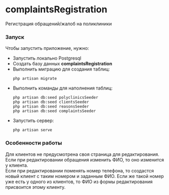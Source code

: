 # complaintsRegistration
 Регистрация обращений/жалоб на поликлиники

### Запуск
Чтобы запустить приложение, нужно:
  * Запустить локально Postgresql
  * Создать базу данных **complaintsRegistration**
  * Выполнить миграцию для создания таблиц: 
    ```
    php artisan migrate
    ```
  * Выполнить команды для наполнения таблиц: 
    ```
    php artisan db:seed polyclinicsSeeder
    php artisan db:seed clientsSeeder
    php artisan db:seed reasonsSeeder
    php artisan db:seed complaintsSeeder
    ```
  * Запустить сервер:
    ```
    php artisan serve
    ```
### Особенности работы
Для клиентов не предусмотрена своя страница для редактирования. Если при редактировании обращения изменить ФИО, то оно изменится у клиента.\
Если при редактировании поменять номер телефона, то создастся новый клиент с таким номером и заданным ФИО. Если же такой номер уже есть у одного из клиентов, то ФИО из формы редактирования присвоится этому клиенту.
